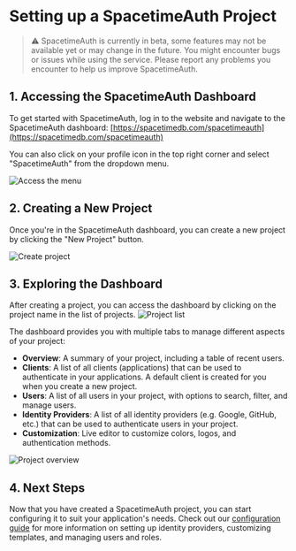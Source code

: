 # Setting up a SpacetimeAuth Project

> ⚠️ SpacetimeAuth is currently in beta, some features may not be available yet or may change in the future. You might encounter bugs or issues while using the service. Please report any problems you encounter to help us improve SpacetimeAuth.

## 1. Accessing the SpacetimeAuth Dashboard

To get started with SpacetimeAuth, log in to the website and navigate to the
SpacetimeAuth dashboard: [https://spacetimedb.com/spacetimeauth](https://spacetimedb.com/spacetimeauth)

You can also click on your profile icon in the top right corner and select
"SpacetimeAuth" from the dropdown menu.

![Access the menu](https://tmp-unreal-engine-tutorial-images.nyc3.digitaloceanspaces.com/spacetimeauth-menu-access.png)

## 2. Creating a New Project

Once you're in the SpacetimeAuth dashboard, you can create a new project by
clicking the "New Project" button.

![Create project](https://tmp-unreal-engine-tutorial-images.nyc3.digitaloceanspaces.com/spacetimeauth-new-project.png)

## 3. Exploring the Dashboard

After creating a project, you can access the dashboard by clicking on the project
name in the list of projects.
![Project list](https://tmp-unreal-engine-tutorial-images.nyc3.digitaloceanspaces.com/spacetimeauth-projects-list.png)

The dashboard provides you with multiple tabs to manage different aspects of
your project:

- **Overview**: A summary of your project, including a table of recent users.
- **Clients**: A list of all clients (applications) that can be used to
  authenticate in your applications.
  A default client is created for you when you create a new project.
- **Users**: A list of all users in your project, with options to search, filter,
  and manage users.
- **Identity Providers**: A list of all identity providers (e.g. Google, GitHub,
  etc.) that can be used to authenticate users in your project.
- **Customization**: Live editor to customize colors, logos, and authentication methods.

![Project overview](https://tmp-unreal-engine-tutorial-images.nyc3.digitaloceanspaces.com/spacetimeauth-project-overview.png)

## 4. Next Steps

Now that you have created a SpacetimeAuth project, you can start configuring it
to suit your application's needs. Check out our [configuration guide](/docs/spacetimeauth/configure-project)
for more information on setting up identity providers, customizing templates,
and managing users and roles.
